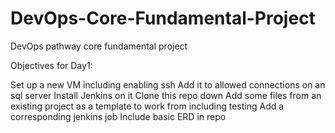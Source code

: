 # DevOps-Core-Fundamental-Project
DevOps pathway core fundamental project

Objectives for Day1:

Set up a new VM including enabling ssh
Add it to allowed connections on an sql server
Install Jenkins on it
Clone this repo down
Add some files from an existing project as a template to work from including testing
Add a corresponding jenkins job
Include basic ERD in repo

